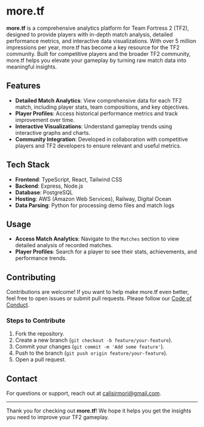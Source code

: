 # more.tf

**more.tf** is a comprehensive analytics platform for Team Fortress 2 (TF2), designed to provide players with in-depth match analysis, detailed performance metrics, and interactive data visualizations. With over 5 million impressions per year, more.tf has become a key resource for the TF2 community. Built for competitive players and the broader TF2 community, more.tf helps you elevate your gameplay by turning raw match data into meaningful insights.

## Features
- **Detailed Match Analytics**: View comprehensive data for each TF2 match, including player stats, team compositions, and key objectives.
- **Player Profiles**: Access historical performance metrics and track improvement over time.
- **Interactive Visualizations**: Understand gameplay trends using interactive graphs and charts.
- **Community Integration**: Developed in collaboration with competitive players and TF2 developers to ensure relevant and useful metrics.

## Tech Stack
- **Frontend**: TypeScript, React, Tailwind CSS
- **Backend**: Express, Node.js
- **Database**: PostgreSQL
- **Hosting**: AWS (Amazon Web Services), Railway, Digital Ocean
- **Data Parsing**: Python for processing demo files and match logs

## Usage
- **Access Match Analytics**: Navigate to the `Matches` section to view detailed analysis of recorded matches.
- **Player Profiles**: Search for a player to see their stats, achievements, and performance trends.

## Contributing
Contributions are welcome! If you want to help make more.tf even better, feel free to open issues or submit pull requests. Please follow our [Code of Conduct](CODE_OF_CONDUCT.md).

### Steps to Contribute
1. Fork the repository.
2. Create a new branch (`git checkout -b feature/your-feature`).
3. Commit your changes (`git commit -m 'Add some feature'`).
4. Push to the branch (`git push origin feature/your-feature`).
5. Open a pull request.

## Contact
For questions or support, reach out at [calisirmori@gmail.com](mailto:calisirmori@gmail.com).

---

Thank you for checking out **more.tf**! We hope it helps you get the insights you need to improve your TF2 gameplay.
